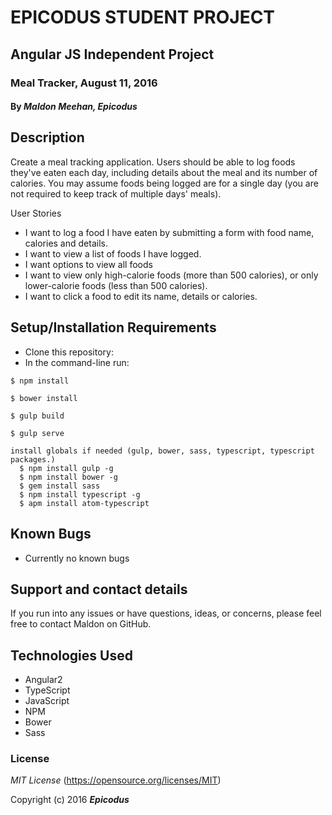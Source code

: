 # EPICODUS STUDENT PROJECT
## Angular JS Independent Project

### Meal Tracker, August 11, 2016

#### By _**Maldon Meehan, Epicodus**_

## Description

Create a meal tracking application. Users should be able to log foods they've eaten each day, including details about the meal and its number of calories. You may assume foods being logged are for a single day (you are not required to keep track of multiple days' meals).

User Stories

* I want to log a food I have eaten by submitting a form with food name, calories and details.
* I want to view a list of foods I have logged.
* I want options to view all foods
* I want to view only high-calorie foods (more than 500 calories), or only lower-calorie foods (less than 500 calories).
* I want to click a food to edit its name, details or calories.

## Setup/Installation Requirements

* Clone this repository:
* In the command-line run:
```
$ npm install
```
```
$ bower install
```
```
$ gulp build
```
```
$ gulp serve
```
```
install globals if needed (gulp, bower, sass, typescript, typescript packages.)
  $ npm install gulp -g
  $ npm install bower -g
  $ gem install sass
  $ npm install typescript -g
  $ apm install atom-typescript
```

## Known Bugs

* Currently no known bugs

## Support and contact details

If you run into any issues or have questions, ideas, or concerns, please feel free to contact Maldon on GitHub.

## Technologies Used

* Angular2
* TypeScript
* JavaScript
* NPM
* Bower
* Sass

### License

*MIT License*
(https://opensource.org/licenses/MIT)

Copyright (c) 2016 **_Epicodus_**

